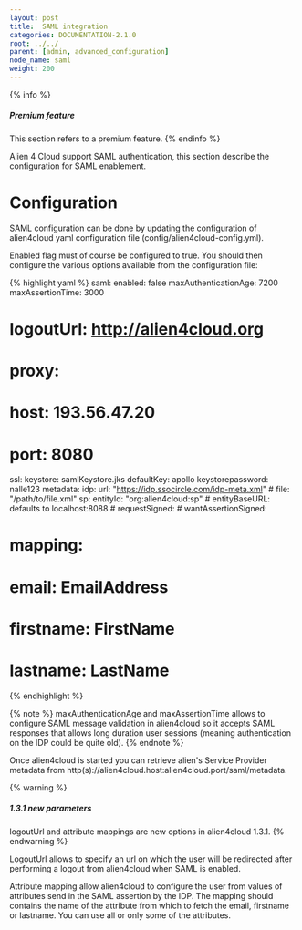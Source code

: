 ```yaml
---
layout: post
title:  SAML integration
categories: DOCUMENTATION-2.1.0
root: ../../
parent: [admin, advanced_configuration]
node_name: saml
weight: 200
---
```


{% info %}
<h5>Premium feature</h5>
This section refers to a premium feature.
{% endinfo %}

Alien 4 Cloud support SAML authentication, this section describe the configuration for SAML enablement.

# Configuration

SAML configuration can be done by updating the configuration of alien4cloud yaml configuration file (config/alien4cloud-config.yml).

Enabled flag must of course be configured to true. You should then configure the various options available from the configuration file:

{% highlight yaml %}
saml:
  enabled: false
  maxAuthenticationAge: 7200
  maxAssertionTime: 3000
  # logoutUrl: http://alien4cloud.org
#  proxy:
#    host: 193.56.47.20
#    port: 8080
  ssl:
    keystore: samlKeystore.jks
    defaultKey: apollo
    keystorepassword: nalle123
  metadata:
    idp:
      url: "https://idp.ssocircle.com/idp-meta.xml"
      # file: "/path/to/file.xml"
    sp:
      entityId: "org:alien4cloud:sp"
      # entityBaseURL: defaults to localhost:8088
      # requestSigned:
      # wantAssertionSigned:
#  mapping:
#    email: EmailAddress
#    firstname: FirstName
#    lastname: LastName
{% endhighlight %}

{% note %}
maxAuthenticationAge and maxAssertionTime allows to configure SAML message validation in alien4cloud so it accepts SAML responses that allows long duration user sessions (meaning authentication on the IDP could be quite old).
{% endnote %}

Once alien4cloud is started you can retrieve alien's Service Provider metadata from http(s)://alien4cloud.host:alien4cloud.port/saml/metadata.

{% warning %}
<h5>1.3.1 new parameters</h5>
logoutUrl and attribute mappings are new options in alien4cloud 1.3.1.
{% endwarning %}

LogoutUrl allows to specify an url on which the user will be redirected after performing a logout from alien4cloud when SAML is enabled.

Attribute mapping allow alien4cloud to configure the user from values of attributes send in the SAML assertion by the IDP. The mapping should contains the name of the attribute from which to fetch the email, firstname or lastname. You can use all or only some of the attributes.
